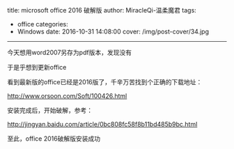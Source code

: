 title: microsoft office 2016 破解版
author: MiracleQi-温柔魔君
tags:
  - office
categories:
  - Windows
date: 2016-10-31 14:08:00
cover: /img/post-cover/34.jpg
---
今天想用word2007另存为pdf版本，发现没有

于是乎想到更新office

看到最新版的office已经是2016版了，千辛万苦找到个正确的下载地址：

http://www.orsoon.com/Soft/100426.html​

安装完成后，开始破解，参考：

​http://jingyan.baidu.com/article/0bc808fc58f8b11bd485b9bc.html

至此，office 2016破解版安装成功​